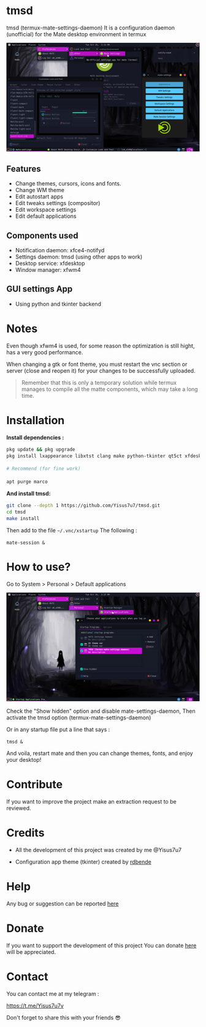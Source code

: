 # tmsd
tmsd (termux-mate-settings-daemon) It is a configuration daemon (unofficial) for the Mate desktop environment in termux

![preview](./preview/showcase.png)

## Features

- Change themes, cursors, icons and fonts. 
- Change WM theme
- Edit autostart apps 
- Edit tweaks settings (compositor) 
- Edit workspace settings 
- Edit default applications

## Components used

- Notification daemon: xfce4-notifyd
- Settings daemon: tmsd (using other apps to work)
- Desktop service: xfdesktop
- Window manager: xfwm4

## GUI settings App 

- Using python and tkinter backend

# Notes 
 
Even though xfwm4 is used, for some reason the optimization is still hight, has a very good performance.

When changing a gtk or font theme, you must restart the vnc section or server (close and reopen it) for your changes to be successfully uploaded.

> Remember that this is only a temporary solution while termux manages to compile all the matte components, which may take a long time. 

# Installation

**Install dependencies :**

```bash
pkg update && pkg upgrade
pkg install lxappearance libxtst clang make python-tkinter qt5ct xfdesktop xfce4-settings xfwm4 mate-* xfce4-notifyd

# Recommend (for fine work) 

apt purge marco
```

**And install tmsd:**

```bash
git clone --depth 1 https://github.com/Yisus7u7/tmsd.git
cd tmsd
make install
```

Then add to the file `~/.vnc/xstartup` The following :

`mate-session &`

# How to use? 

Go to System > Personal > Default applications 

![image](./preview/image.png)

Check the "Show hidden" option and disable mate-settings-daemon, 
Then activate the tmsd option (termux-mate-settings-daemon) 

Or in any startup file put a line that says :

`tmsd &`

And voila, restart mate and then you can change themes, fonts, and enjoy your desktop! 

# Contribute 

If you want to improve the project make an extraction request to be reviewed. 

# Credits

- All the development of this project was created by me @Yisus7u7

- Configuration app theme (tkinter) created by [rdbende](https://github.com/rdbende/Sun-Valley-ttk-theme) 

# Help 

Any bug or suggestion can be reported [here](https://github.com/Yisus7u7/tmsd/issues) 

# Donate 

If you want to support the development of this project 
You can donate [here](https://paypal.me/JesusChapman) will be appreciated.

# Contact 

You can contact me at my telegram :

https://t.me/Yisus7u7v

Don't forget to share this with your friends 😎

